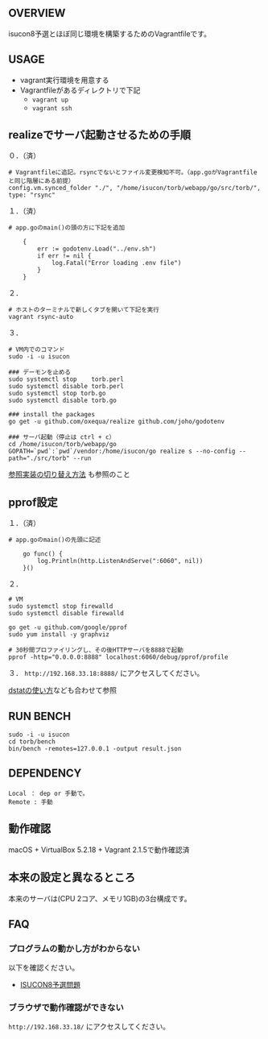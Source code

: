 ## OVERVIEW

isucon8予選とほぼ同じ環境を構築するためのVagrantfileです。

## USAGE
- vagrant実行環境を用意する
- Vagrantfileがあるディレクトリで下記
  - `vagrant up`
  - `vagrant ssh`



## realizeでサーバ起動させるための手順
０．（済）
```
# Vagrantfileに追記。rsyncでないとファイル変更検知不可。（app.goがVagrantfileと同じ階層にある前提）
config.vm.synced_folder "./", "/home/isucon/torb/webapp/go/src/torb/", type: "rsync"
```

１．（済）
```
# app.goのmain()の頭の方に下記を追加

    {
        err := godotenv.Load("../env.sh")
        if err != nil {
            log.Fatal("Error loading .env file")
        }
    }
```

２．
```
# ホストのターミナルで新しくタブを開いて下記を実行
vagrant rsync-auto
```


３．
```
# VM内でのコマンド
sudo -i -u isucon

### デーモンを止める
sudo systemctl stop    torb.perl
sudo systemctl disable torb.perl
sudo systemctl stop torb.go
sudo systemctl disable torb.go

### install the packages
go get -u github.com/oxequa/realize github.com/joho/godotenv

### サーバ起動（停止は ctrl + c）
cd /home/isucon/torb/webapp/go
GOPATH=`pwd`:`pwd`/vendor:/home/isucon/go realize s --no-config --path="./src/torb" --run
```
[参照実装の切り替え方法](https://github.com/isucon/isucon8-qualify/blob/master/doc/MANUAL.md#%E5%8F%82%E7%85%A7%E5%AE%9F%E8%A3%85%E3%81%AE%E5%88%87%E3%82%8A%E6%9B%BF%E3%81%88%E6%96%B9%E6%B3%95) も参照のこと



## pprof設定
１．（済）
```
# app.goのmain()の先頭に記述

    go func() {
        log.Println(http.ListenAndServe(":6060", nil))
    }()
```

２．
```
# VM
sudo systemctl stop firewalld
sudo systemctl disable firewalld

go get -u github.com/google/pprof
sudo yum install -y graphviz

# 30秒間プロファイリングし、その後HTTPサーバを8888で起動
pprof -http="0.0.0.0:8888" localhost:6060/debug/pprof/profile
```

３．
`http://192.168.33.18:8888/` にアクセスしてください。

[dstatの使い方](https://blog.masu-mi.me/post/2015/02/28/dstat_options/)なども合わせて参照

## RUN BENCH
```
sudo -i -u isucon
cd torb/bench
bin/bench -remotes=127.0.0.1 -output result.json
```



## DEPENDENCY
```
Local ： dep or 手動で。
Remote : 手動
```



## 動作確認

macOS + VirtualBox 5.2.18 + Vagrant 2.1.5で動作確認済

## 本来の設定と異なるところ

本来のサーバは(CPU 2コア、メモリ1GB)の3台構成です。



## FAQ

### プログラムの動かし方がわからない

以下を確認ください。

- [ISUCON8予選問題](https://github.com/isucon/isucon8-qualify)

### ブラウザで動作確認ができない

`http://192.168.33.18/` にアクセスしてください。
